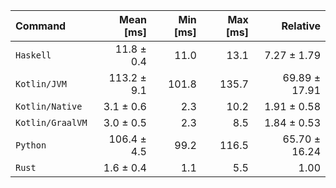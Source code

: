 | Command | Mean [ms] | Min [ms] | Max [ms] | Relative |
|:---|---:|---:|---:|---:|
| `Haskell` | 11.8 ± 0.4 | 11.0 | 13.1 | 7.27 ± 1.79 |
| `Kotlin/JVM` | 113.2 ± 9.1 | 101.8 | 135.7 | 69.89 ± 17.91 |
| `Kotlin/Native` | 3.1 ± 0.6 | 2.3 | 10.2 | 1.91 ± 0.58 |
| `Kotlin/GraalVM` | 3.0 ± 0.5 | 2.3 | 8.5 | 1.84 ± 0.53 |
| `Python` | 106.4 ± 4.5 | 99.2 | 116.5 | 65.70 ± 16.24 |
| `Rust` | 1.6 ± 0.4 | 1.1 | 5.5 | 1.00 |
